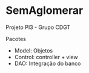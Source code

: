 # SemAglomerar
Projeto PI3 - Grupo CDGT

Pacotes
 - Model: Objetos
 - Control: controller + view 
 - DAO: Integração do banco
 
